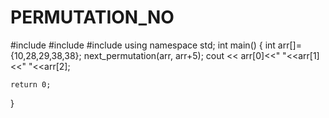 # PERMUTATION_NO



#include <iostream>
#include <vector>
#include <algorithm>
using namespace std;
int main() {
    int arr[]={10,28,29,38,38};
    next_permutation(arr, arr+5);
    cout << arr[0]<<"  "<<arr[1]<<"  "<<arr[2];

    return 0;
}
